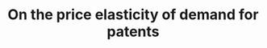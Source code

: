 ---
citation: 'Rassenfosse, G. de, & Potterie, B. van P. de la. '
contributors: Gaétan de Rassenfosse, Bruno van Pottelsberghe de la Potterie
cost: None
description: Fees since 1980 at the European (EPO), the US and the Japanese patent
  offices.
last_edit: Mon, 19 Jun 2023 16:36:44 GMT
location: http://www.gder.info/download_OBES_data.html
maintained_by: Gaétan de Rassenfosse
open_access: 'TRUE'
record_creation_timestamp: 11/25/2020 17:20:46
shortname: patent_price_elasticity
tags:
- patent demand
- United States
- Europe
- Japan
title: On the price elasticity of demand for patents
uuid: d76b71a1-2f43-447d-b296-a1b52db6e3d7
versioning: 'FALSE'
---